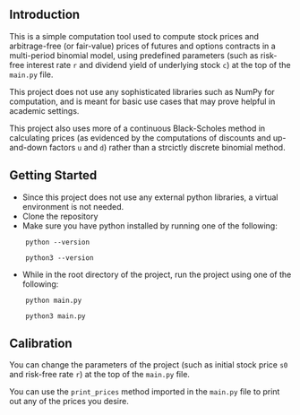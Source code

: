 ## Introduction

This is a simple computation tool used to compute stock prices and arbitrage-free (or fair-value) prices of futures and options contracts in a multi-period binomial model, using predefined parameters (such as risk-free interest rate `r` and dividend yield of underlying stock `c`) at the top of the `main.py` file.

This project does not use any sophisticated libraries such as NumPy for computation, and is meant for basic use cases that may prove helpful in academic settings.

This project also uses more of a continuous Black-Scholes method in calculating prices (as evidenced by the computations of discounts and up-and-down factors `u` and `d`) rather than a strcictly discrete binomial method.

## Getting Started

- Since this project does not use any external python libraries, a virtual environment is not needed.
- Clone the repository
- Make sure you have python installed by running one of the following:

```
    python --version
```

```
    python3 --version
```

- While in the root directory of the project, run the project using one of the following:

```
    python main.py
```

```
    python3 main.py
```

## Calibration

You can change the parameters of the project (such as initial stock price `s0` and risk-free rate `r`) at the top of the `main.py` file.

You can use the `print_prices` method imported in the `main.py` file to print out any of the prices you desire.
